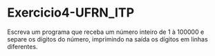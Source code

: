 # Exercicio4-UFRN_ITP

Escreva um programa que receba um número inteiro de 1 à 100000 e separe os dígitos do número, imprimindo na saída os dígitos em linhas diferentes. 
